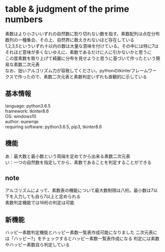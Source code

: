# table & judgment of the prime numbers

素数はより小さいいずれの自然数に割り切れない数を指す。素数配列は点在分布数列の一種集合、その上、自然界に数えきれないほど存在している  
1,2,3,5といういずれ十以内の数は大量な意味を付けている。その中には特に7はそれほど意味が多くないゆえに、素数であるだけに人に引かないかと思うに  
この度素数を取り上げて綺麗に分布を見せようと思うに基づいて作ったという簡易な素数二次元表  
なお、拙いアルゴリズム力が容赦してください。pythonのtkinterフレームワークスで作ったので、素数二次元表と素数判定いずれも直観的に示している  

## 基本情報
language: python3.6.5  
framework: tkinter8.6  
OS: windows10  
author: euewrqe  
requiring software: python3.6.5, pip3, tkinter8.6  

## 機能
あ：最大数と最小数という両端を定めてから出来る素数二次元表  
い：一つの自然数を指定してから、素数であることを判定することができる  

## note
アルゴリズムによって、素数表の機能について最大数制限は八桁。最小数は7以下を入力しても自ら7以上と定められる  
素数判定機能では16桁の判定は可能

## 新機能
ハッピー素数判定機能とハッピー素数一覧表作成可能になりました
二次元表には「ハッピー?」をチェックするとハッピー素数一覧表作成になる
判定には素数やハッピー素数自ら判定している